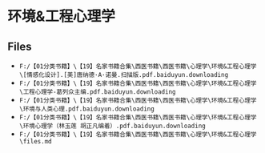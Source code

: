 # 环境&工程心理学

## Files

- `F:/【01分类书籍】\【19】名家书籍合集\西医书籍\西医书籍\心理学\环境&工程心理学\[情感化设计].[美]唐纳德·A·诺曼.扫描版.pdf.baiduyun.downloading`
- `F:/【01分类书籍】\【19】名家书籍合集\西医书籍\西医书籍\心理学\环境&工程心理学\工程心理学-葛列众主编.pdf.baiduyun.downloading`
- `F:/【01分类书籍】\【19】名家书籍合集\西医书籍\西医书籍\心理学\环境&工程心理学\环境与人类心理.pdf.baiduyun.downloading`
- `F:/【01分类书籍】\【19】名家书籍合集\西医书籍\西医书籍\心理学\环境&工程心理学\环境心理学（林玉莲 胡正凡编着）.pdf.baiduyun.downloading`
- `F:/【01分类书籍】\【19】名家书籍合集\西医书籍\西医书籍\心理学\环境&工程心理学\files.md`
